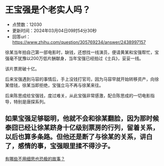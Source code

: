 # 王宝强是个老实人吗？
- 点赞数：12030
- 更新时间：2024年03月04日09时54分30秒
- 回答url：https://www.zhihu.com/question/305769234/answer/2438997157
<body>
 <p data-pid="UVGITtb9">徐某当年拍自己第一部电影时，缺钱，还想找一线演员，便请黄某和宝强帮忙，宝强毫不犹豫以200万低片酬献身，当年宝强已经拍过《士兵》，妥妥一线。</p>
 <p data-pid="sBHOBDuH">该片票房破十亿。</p>
 <p data-pid="o7tiE4Al">后来宝强遇到马容的事情后，手上没钱打官司，因为马容早就开始转移资产，向徐某借钱，徐某当即拒绝，宝强立马不再与徐某来往。</p>
 <p data-pid="1MD0XaRz">后来陈思成给宝强钱，度过难关，从此宝强非常感激，配合陈思成的一切电影指导，特别是唐探系列。</p>
 <h2>如果宝强足够聪明，他就不会和徐某翻脸，因为那时候泰囧已经让徐某跻身十亿级别票房的行列，留着关系，以后也算多条路。但他还是断了与徐某的关系，讲白了，感情的事，宝强眼里揉不得沙子。</h2><a href="https://www.zhihu.com/question/430861543/answer/2799948191" data-draft-node="block" data-draft-type="link-card" class="internal">有哪些不用细思也恐极的故事？</a>
 <p></p>
</body>